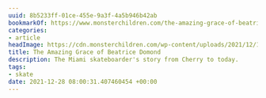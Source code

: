 ```yaml
---
uuid: 8b5233ff-01ce-455e-9a3f-4a5b946b42ab
bookmarkOf: https://www.monsterchildren.com/the-amazing-grace-of-beatrice-domond/
categories:
- article
headImage: https://cdn.monsterchildren.com/wp-content/uploads/2021/12/15135128/monster-children-beatrice-domond-1-of-3.jpg
title: The Amazing Grace of Beatrice Domond
description: The Miami skateboarder's story from Cherry to today.
tags:
- skate
date: 2021-12-28 08:00:31.407460454 +00:00
---
```

